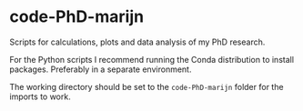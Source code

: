 # code-PhD-marijn

Scripts for calculations, plots and data analysis of my PhD research. 

For the Python scripts I recommend running the Conda distribution to install packages.
Preferably in a separate environment. 

The working directory should be set to the `code-PhD-marijn` folder for the imports to work.
